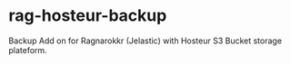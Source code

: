 # rag-hosteur-backup
Backup Add on for Ragnarokkr (Jelastic) with Hosteur S3 Bucket storage plateform.
